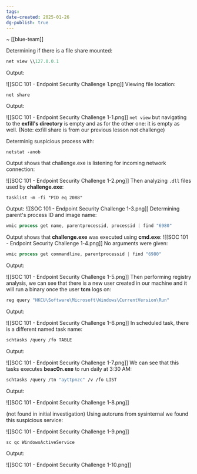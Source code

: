 ```yaml
---
tags: 
date-created: 2025-01-26
dg-publish: true
---
```

~ [[blue-team]]

Determining if there is a file share mounted:

```Powershell
net view \\127.0.0.1
```

Output:

![[SOC 101 - Endpoint Security Challenge 1.png]]
Viewing file location:

```
net share
```

Output:

![[SOC 101 - Endpoint Security Challenge 1-1.png]]
`net view` but navigating to the **exfill's directory** is empty and as for the other one: it is empty as well. (Note: exfill share is from our previous lesson not challenge)

Determinig suspicious process with:

```
netstat -anob
```

Output shows that challenge.exe is listening for incoming network connection:

![[SOC 101 - Endpoint Security Challenge 1-2.png]]
Then analyzing `.dll` files used by **challenge.exe**:

```
tasklist -m -fi "PID eq 2088"
```

Output:
![[SOC 101 - Endpoint Security Challenge 1-3.png]]
Determining parent's process ID and image name:
```Powershell
wmic process get name, parentprocessid, processid | find "6980"
```

Output shows that **challenge.exe** was executed using **cmd.exe**:
![[SOC 101 - Endpoint Security Challenge 1-4.png]]
No arguments were given:

```Powershell
wmic process get commandline, parentprocessid | find "6980"
```

Output:

![[SOC 101 - Endpoint Security Challenge 1-5.png]]
Then performing registry analysis, we can see that there is a new user created in our machine and it will run a binary once the user **tcm** logs on:

```Powershell
reg query "HKCU\Software\Microsoft\Windows\CurrentVersion\Run"
```

Output:

![[SOC 101 - Endpoint Security Challenge 1-6.png]]
In scheduled task, there is a different named task name:

```bash
schtasks /query /fo TABLE 
```

Output:

![[SOC 101 - Endpoint Security Challenge 1-7.png]]
We can see that this tasks executes **beac0n.exe** to run daily at 3:30 AM:

```bash
schtasks /query /tn "ayttpnzc" /v /fo LIST
```

Output:

![[SOC 101 - Endpoint Security Challenge 1-8.png]]

(not found in initial investigation)
Using autoruns from sysinternal we found this suspicious service:

![[SOC 101 - Endpoint Security Challenge 1-9.png]]

```
sc qc WindowsActiveService
```

Output:

![[SOC 101 - Endpoint Security Challenge 1-10.png]]

